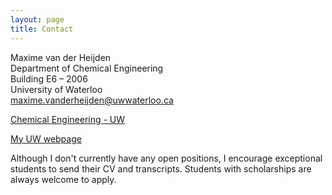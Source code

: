 ```yaml
---
layout: page
title: Contact
---
```


Maxime van der Heijden\
Department of Chemical Engineering\
Building E6 – 2006\
University of Waterloo\
maxime.vanderheijden@uwwaterloo.ca

[Chemical Engineering - UW](https://uwaterloo.ca/chemical-engineering/)

[My UW webpage](https://uwaterloo.ca/chemical-engineering/profile/m35vande)

Although I don't currently have any open positions, I encourage exceptional students to send their CV and transcripts. Students with scholarships are always welcome to apply.
